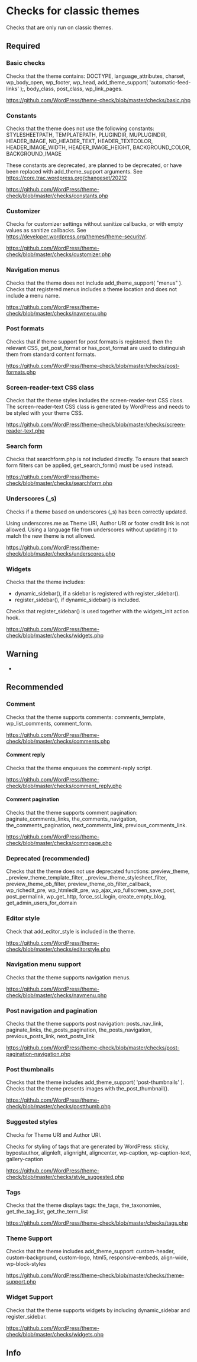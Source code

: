# Checks for classic themes

Checks that are only run on classic themes.

## Required

### Basic checks

Checks that the theme contains:
DOCTYPE, language_attributes, charset, wp_body_open, wp_footer, wp_head, add_theme_support( 'automatic-feed-links' );,
body_class, post_class, wp_link_pages.

<https://github.com/WordPress/theme-check/blob/master/checks/basic.php>

### Constants

Checks that the theme does not use the following constants:
STYLESHEETPATH, TEMPLATEPATH, PLUGINDIR, MUPLUGINDIR, HEADER_IMAGE, NO_HEADER_TEXT,
HEADER_TEXTCOLOR, HEADER_IMAGE_WIDTH, HEADER_IMAGE_HEIGHT, BACKGROUND_COLOR, BACKGROUND_IMAGE

These constants are deprecated, are planned to be deprecated, or have been replaced with add_theme_support arguments.
See <https://core.trac.wordpress.org/changeset/20212>

<https://github.com/WordPress/theme-check/blob/master/checks/constants.php>

### Customizer

Checks for customizer settings without sanitize callbacks, or with empty values as sanitize callbacks.
See <https://developer.wordpress.org/themes/theme-security/>.

<https://github.com/WordPress/theme-check/blob/master/checks/customizer.php>

### Navigation menus

Checks that the theme does not include add_theme_support( "menus" ).
Checks that registered menus includes a theme location and does not include a menu name.

<https://github.com/WordPress/theme-check/blob/master/checks/navmenu.php>

### Post formats

Checks that if theme support for post formats is registered, then the relevant CSS,
get_post_format or has_post_format are used to distinguish them from standard content formats.

<https://github.com/WordPress/theme-check/blob/master/checks/post-formats.php>

### Screen-reader-text CSS class

Checks that the theme styles includes the screen-reader-text CSS class.
The screen-reader-text CSS class is generated by WordPress and needs to be styled with your theme CSS.

<https://github.com/WordPress/theme-check/blob/master/checks/screen-reader-text.php>

### Search form

Checks that searchform.php is not included directly.
To ensure that search form filters can be applied, get_search_form() must be used instead.

<https://github.com/WordPress/theme-check/blob/master/checks/searchform.php>

### Underscores (_s)

Checks if a theme based on underscores (_s) has been correctly updated.

Using underscores.me as Theme URI, Author URI or footer credit link is not allowed.
Using a language file from underscores without updating it to match the new theme is not allowed.

<https://github.com/WordPress/theme-check/blob/master/checks/underscores.php>

### Widgets

Checks that the theme includes:

- dynamic_sidebar(), if a sidebar is registered with register_sidebar().
- register_sidebar(), if dynamic_sidebar() is included.

Checks that register_sidebar() is used together with the widgets_init action hook.

<https://github.com/WordPress/theme-check/blob/master/checks/widgets.php>

## Warning

-

## Recommended

### Comment

Checks that the theme supports comments:
comments_template, wp_list_comments, comment_form.

<https://github.com/WordPress/theme-check/blob/master/checks/comments.php>

#### Comment reply

Checks that the theme enqueues the comment-reply script.

<https://github.com/WordPress/theme-check/blob/master/checks/comment_reply.php>

#### Comment pagination

Checks that the theme supports comment pagination:
paginate_comments_links, the_comments_navigation, the_comments_pagination, next_comments_link, previous_comments_link.

<https://github.com/WordPress/theme-check/blob/master/checks/commpage.php>

### Deprecated (recommended)

Checks that the theme does not use deprecated functions:
preview_theme, _preview_theme_template_filter, _preview_theme_stylesheet_filter,
preview_theme_ob_filter, preview_theme_ob_filter_callback, wp_richedit_pre,
wp_htmledit_pre, wp_ajax_wp_fullscreen_save_post, post_permalink, wp_get_http,
force_ssl_login, create_empty_blog, get_admin_users_for_domain

### Editor style

Check that add_editor_style is included in the theme.

<https://github.com/WordPress/theme-check/blob/master/checks/editorstyle.php>

### Navigation menu support

Checks that the theme supports navigation menus.

<https://github.com/WordPress/theme-check/blob/master/checks/navmenu.php>

### Post navigation and pagination

Checks that the theme supports post navigation:
posts_nav_link, paginate_links, the_posts_pagination, the_posts_navigation, previous_posts_link, next_posts_link

<https://github.com/WordPress/theme-check/blob/master/checks/post-pagination-navigation.php>

### Post thumbnails

Checks that the theme includes add_theme_support( 'post-thumbnails' ).
Checks that the theme presents images with the_post_thumbnail().

<https://github.com/WordPress/theme-check/blob/master/checks/postthumb.php>

### Suggested styles

Checks for Theme URI and Author URI.

Checks for styling of tags that are generated by WordPress:
sticky, bypostauthor, alignleft, alignright, aligncenter, wp-caption, wp-caption-text, gallery-caption

<https://github.com/WordPress/theme-check/blob/master/checks/style_suggested.php>

### Tags

Checks that the theme displays tags:
the_tags, the_taxonomies, get_the_tag_list, get_the_term_list

<https://github.com/WordPress/theme-check/blob/master/checks/tags.php>

### Theme Support

Checks that the theme includes add_theme_support:
custom-header, custom-background, custom-logo, html5, responsive-embeds, align-wide, wp-block-styles

<https://github.com/WordPress/theme-check/blob/master/checks/theme-support.php>

### Widget Support

Checks that the theme supports widgets by including dynamic_sidebar and register_sidebar.

<https://github.com/WordPress/theme-check/blob/master/checks/widgets.php>

## Info
